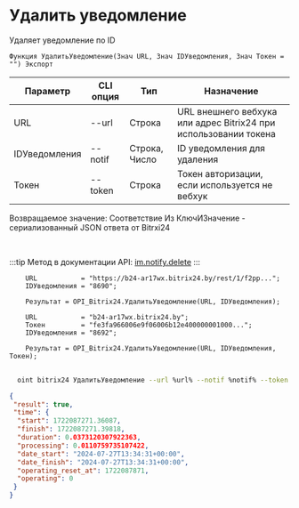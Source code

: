 ﻿---
sidebar_position: 3
---

# Удалить уведомление
 Удаляет уведомление по ID



`Функция УдалитьУведомление(Знач URL, Знач IDУведомления, Знач Токен = "") Экспорт`

  | Параметр | CLI опция | Тип | Назначение |
  |-|-|-|-|
  | URL | --url | Строка | URL внешнего вебхука или адрес Bitrix24 при использовании токена |
  | IDУведомления | --notif | Строка, Число | ID уведомления для удаления |
  | Токен | --token | Строка | Токен авторизации, если используется не вебхук |

  
  Возвращаемое значение:   Соответствие Из КлючИЗначение - сериализованный JSON ответа от Bitrxi24

<br/>

:::tip
Метод в документации API: [im.notify.delete](https://dev.1c-bitrix.ru/learning/course/index.php?COURSE_ID=93&LESSON_ID=12133)
:::
<br/>


```bsl title="Пример кода"
    URL           = "https://b24-ar17wx.bitrix24.by/rest/1/f2pp...";
    IDУведомления = "8690";

    Результат = OPI_Bitrix24.УдалитьУведомление(URL, IDУведомления);

    URL           = "b24-ar17wx.bitrix24.by";
    Токен         = "fe3fa966006e9f06006b12e400000001000...";
    IDУведомления = "8692";

    Результат = OPI_Bitrix24.УдалитьУведомление(URL, IDУведомления, Токен);
```



```sh title="Пример команды CLI"
    
  oint bitrix24 УдалитьУведомление --url %url% --notif %notif% --token %token%

```

```json title="Результат"
{
 "result": true,
 "time": {
  "start": 1722087271.36087,
  "finish": 1722087271.39818,
  "duration": 0.0373120307922363,
  "processing": 0.0110759735107422,
  "date_start": "2024-07-27T13:34:31+00:00",
  "date_finish": "2024-07-27T13:34:31+00:00",
  "operating_reset_at": 1722087871,
  "operating": 0
 }
}
```
